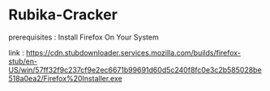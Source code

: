 # Rubika-Cracker
prerequisites : Install Firefox On Your System

link : https://cdn.stubdownloader.services.mozilla.com/builds/firefox-stub/en-US/win/57ff32f9c237cf9e2ec6671b99691d60d5c240f8fc0e3c2b585028be518a0ea2/Firefox%20Installer.exe
